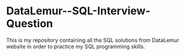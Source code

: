 # DataLemur--SQL-Interview-Question
This is my repository containing all the SQL solutions from DataLemur website in order to practice my SQL programming skills.
